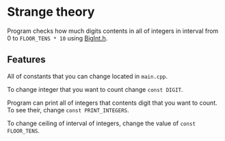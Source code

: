 # Strange theory
Program checks how much digits contents in all of integers in interval from 0 to `FLOOR_TENS * 10` using [BigInt.h](https://github.com/kasparsklavins/bigint).
## Features

All of constants that you can change located in `main.cpp`.

To change integer that you want to count change `const DIGIT`.

Program can print all of integers that contents digit that you want to count. To see their, change `const PRINT_INTEGERS`.

To change ceiling of interval of integers, change the value of `const FLOOR_TENS`.